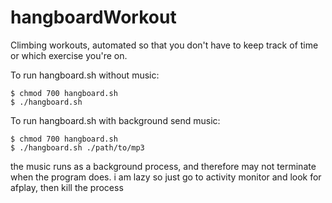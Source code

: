 # hangboardWorkout
Climbing workouts, automated so that you don't have to keep track of time or which exercise you're on.

To run hangboard.sh without music:
```
$ chmod 700 hangboard.sh
$ ./hangboard.sh
```

To run hangboard.sh with background send music:
```
$ chmod 700 hangboard.sh
$ ./hangboard.sh ./path/to/mp3
```
the music runs as a background process, and therefore may not terminate when the program does.
i am lazy so just go to activity monitor and look for afplay, then kill the process

